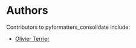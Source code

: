 # Authors

Contributors to pyformatters_consolidate include:

+ [Olivier Terrier](mailto:olivier.terrier@kairntech.com)
